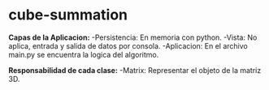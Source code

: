 # cube-summation
**Capas de la Aplicacion:**
	-Persistencia: En memoria con python.
	-Vista: No aplica, entrada y salida de datos por consola.
	-Aplicacion: En el archivo main.py se encuentra la logica del algoritmo.

**Responsabilidad de cada clase:**
	-Matrix: Representar el objeto de la matriz 3D.
